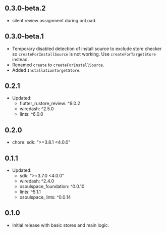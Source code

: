 ## 0.3.0-beta.2

- silent review assignment during onLoad.

## 0.3.0-beta.1

- Temporary disabled detection of install source to exclude store checker so `createForInstallSource` is not working. Use `createForTargetStore` instead.
- Renamed `create` to `createForInstallSource`.
- Added `InstallationTargetStore`.

## 0.2.1

- Updated:
  - flutter_rustore_review: ^9.0.2
  - wiredash: ^2.5.0
  - lints: ^6.0.0

## 0.2.0

- chore: sdk: ">=3.8.1 <4.0.0"

## 0.1.1

- Updated:
  - sdk: ">=3.7.0 <4.0.0"
  - wiredash: ^2.4.0
  - xsoulspace_foundation: ^0.0.10
  - lints: ^5.1.1
  - xsoulspace_lints: ^0.0.14

## 0.1.0

- Initial release with basic stores and main logic.
